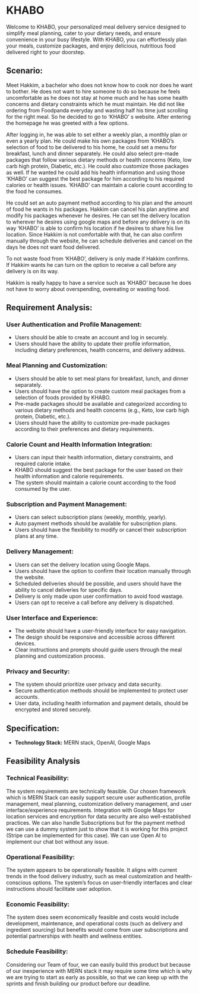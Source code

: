 # KHABO

Welcome to KHABO, your personalized meal delivery service designed to simplify meal planning, cater to your dietary needs, and ensure convenience in your busy lifestyle. With KHABO, you can effortlessly plan your meals, customize packages, and enjoy delicious, nutritious food delivered right to your doorstep.

## Scenario:

Meet Hakkim, a bachelor who does not know how to cook nor does he want to bother. He does not want to hire someone to do so because he feels uncomfortable as he does not stay at home much and he has some health concerns and dietary constraints which he must maintain. He did not like ordering from Foodpanda everyday and wasting half his time just scrolling for the right meal. So he decided to go to ‘KHABO’ s website. After entering the homepage he was greeted with a few options.

After logging in, he was able to set either a weekly plan, a monthly plan or even a yearly plan. He could make his own packages from ‘KHABO’s selection of food to be delivered to his home, he could set a menu for breakfast, lunch and dinner separately. He could also select pre-made packages that follow various dietary methods or health concerns (Keto, low carb high protein, Diabetic, etc.). He could also customize those packages as well. If he wanted he could add his health information and using those ‘KHABO’ can  suggest the best package for him according to his required calories or health issues. ‘KHABO’ can maintain a calorie count according to the food he consumes.

He could set an auto payment method according to his plan and the amount of food he wants in his packages. Hakkim can cancel his plan anytime and modify his packages whenever he desires. He can set the delivery location to wherever he desires using google maps and before any delivery is on its way ‘KHABO’ is able to confirm his location if he desires to share his live location. Since Hakkim is not comfortable with that, he can also confirm manually through the website, he can schedule deliveries and cancel on the days he does not want food delivered.

To not waste food from ‘KHABO’, delivery is only made if Hakkim confirms. If Hakkim wants he can turn on the option to receive a call before any delivery is on its way.

Hakkim is really happy to have a service such as ‘KHABO’ because he does not have to worry about overspending, overeating or wasting food.

## Requirement Analysis:

### User Authentication and Profile Management:

- Users should be able to create an account and log in securely.
- Users should have the ability to update their profile information, including dietary preferences, health concerns, and delivery address.

### Meal Planning and Customization:

- Users should be able to set meal plans for breakfast, lunch, and dinner separately.
- Users should have the option to create custom meal packages from a selection of foods provided by KHABO.
- Pre-made packages should be available and categorized according to various dietary methods and health concerns (e.g., Keto, low carb high protein, Diabetic, etc.).
- Users should have the ability to customize pre-made packages according to their preferences and dietary requirements.

### Calorie Count and Health Information Integration:

- Users can input their health information, dietary constraints, and required calorie intake.
- KHABO should suggest the best package for the user based on their health information and calorie requirements.
- The system should maintain a calorie count according to the food consumed by the user.


### Subscription and Payment Management:

- Users can select subscription plans (weekly, monthly, yearly).
- Auto payment methods should be available for subscription plans.
- Users should have the flexibility to modify or cancel their subscription plans at any time.


### Delivery Management:

- Users can set the delivery location using Google Maps.
- Users should have the option to confirm their location manually through the website.
- Scheduled deliveries should be possible, and users should have the ability to cancel deliveries for specific days.
- Delivery is only made upon user confirmation to avoid food wastage.
- Users can opt to receive a call before any delivery is dispatched.


### User Interface and Experience:

- The website should have a user-friendly interface for easy navigation.
- The design should be responsive and accessible across different devices.
- Clear instructions and prompts should guide users through the meal planning and customization process.


### Privacy and Security:

- The system should prioritize user privacy and data security.
- Secure authentication methods should be implemented to protect user accounts.
- User data, including health information and payment details, should be encrypted and stored securely.


## Specification:

- **Technology Stack:** MERN stack, OpenAI, Google Maps

## Feasibility Analysis

### Technical Feasibility:

The system requirements are technically feasible. Our chosen framework which is MERN Stack can easily support secure user authentication, profile management, meal planning, customization delivery management, and user interface/experience requirements. Integration with Google Maps for location services and encryption for data security are also well-established practices. We can also handle Subscriptions but for the payment method we can use a dummy system just to show that it is working for this project (Stripe can be implemented for this case). We can use Open AI to implement our chat bot without any issue.

### Operational Feasibility:

The system appears to be operationally feasible. It aligns with current trends in the food delivery industry, such as meal customization and health-conscious options. The system’s focus on user-friendly interfaces and clear instructions should facilitate user adoption.

### Economic Feasibility:

The system does seem economically feasible and costs would include development, maintenance, and operational costs (such as delivery and ingredient sourcing) but benefits would come from user subscriptions and potential partnerships with health and wellness entities.

### Schedule Feasibility:

Considering our Team of four, we can easily build this product but because of our inexperience with MERN stack it may require some time which is why we are trying to start as early as possible, so that we can keep up with the sprints and finish building our product before our deadline.
